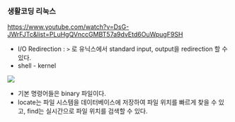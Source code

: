 ### 생활코딩 리눅스

https://www.youtube.com/watch?v=DsG-JWrFJTc&list=PLuHgQVnccGMBT57a9dvEtd6OuWpugF9SH

- I/O Redirection : `>` 로 유닉스에서 standard input, output을 redirection 할 수 있다.
- shell - kernel

![](https://oopy.lazyrockets.com/api/v2/notion/image?src=https%3A%2F%2Fs3-us-west-2.amazonaws.com%2Fsecure.notion-static.com%2F461c81ee-3903-4cce-ba36-f684f905b0d8%2FUntitled.png&blockId=ef5caeb8-3e3f-4a05-9b41-b285f0da08ab)

- 기본 명령어들은 binary 파일이다.
- locate는 파일 시스템을 데이터베이스에 저장하여 파일 위치를 빠르게 찾을 수 있고, find는 실시간으로 파일 위치를 검색할 수 있다.